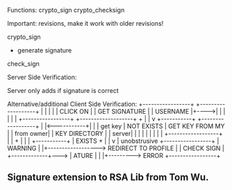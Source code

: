 Functions:
crypto_sign
crypto_checksign


Important: revisions, make it work with older revisions!


crypto_sign
- generate signature






check_sign



Server Side Verification:

Server only adds if signature is correct


Alternative/additional Client Side Verification:
  +-----------------+      +-------------------+
  |                 |      |                   |
  |  CLICK ON       |      | GET SIGNATURE     |
  |  USERNAME       |+---->|                   |
  |                 |      |                   |
  +-----------------+      +-------------------+
                                    +
                                    |
                                    |
                                    v
  +-----------+             +------------------+
  |           |<-----------+|                  |
  | get key   | NOT EXISTS  | GET KEY FROM MY  |
  | from owner|             | KEY DIRECTORY    |
  |     server|             |                  |
  |           |             |                  |
  |           |             +------------------+
  |           |                      +
  |           |                      |
  +-----------+                      | EXISTS
         +                           |
         |                           v
         | unobstrusive      +-----------------+
         | WARNING           |                 |+------------------>  REDIRECT TO PROFILE
         |                   |  CHECK SIGN     |
         +-------------+---> |  ATURE          |
                             |                 |+---------> ERROR
                             +-----------------+





Signature extension to RSA Lib from Tom Wu.
--------------------------------


